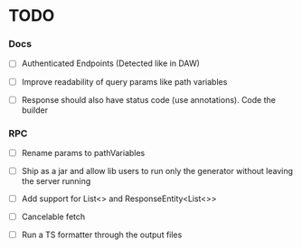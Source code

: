 # TODO

### Docs

- [ ] Authenticated Endpoints (Detected like in DAW)

- [ ] Improve readability of query params like path variables

- [ ] Response should also have status code (use annotations). Code the builder

### RPC

- [ ] Rename params to pathVariables

- [ ] Ship as a jar and allow lib users to run only the generator without leaving the server running

- [ ] Add support for List<> and ResponseEntity<List<>>

- [ ] Cancelable fetch

- [ ] Run a TS formatter through the output files


